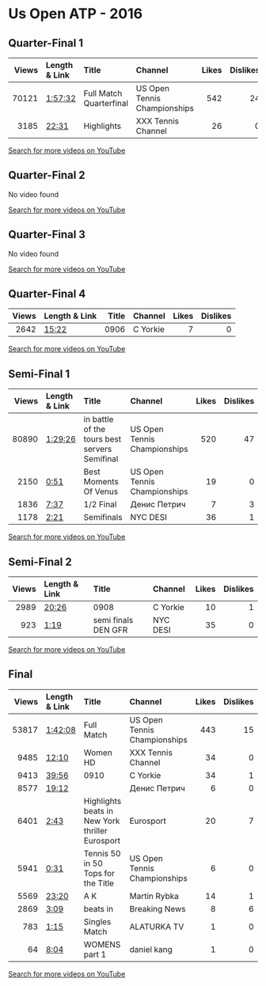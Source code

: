 
# Us Open ATP - 2016
    
## Quarter-Final 1
|   Views | Length & Link                                          | Title                      | Channel                      |   Likes |   Dislikes |
|--------:|:-------------------------------------------------------|:---------------------------|:-----------------------------|--------:|-----------:|
|   70121 | [1:57:32](https://www.youtube.com/watch?v=ijq8WK3ting) | Full Match    Quarterfinal | US Open Tennis Championships |     542 |         24 |
|    3185 | [22:31](https://www.youtube.com/watch?v=Mymgyx9vi40)   | Highlights                 | XXX Tennis Channel           |      26 |          0 |

[Search for more videos on YouTube](https://www.youtube.com/results?search_query=%22us+open%22+%22Williams%22+%22Halep%22+%222016%22+%22highlights%22)     

## Quarter-Final 2
No video found

[Search for more videos on YouTube](https://www.youtube.com/results?search_query=%22us+open%22+%22Pliskova%22+%22Konjuh%22+%222016%22+%22highlights%22)     

## Quarter-Final 3
No video found

[Search for more videos on YouTube](https://www.youtube.com/results?search_query=%22us+open%22+%22Wozniacki%22+%22Sevastova%22+%222016%22+%22highlights%22)     

## Quarter-Final 4
|   Views | Length & Link                                        |      Title | Channel   |   Likes |   Dislikes |
|--------:|:-----------------------------------------------------|-----------:|:----------|--------:|-----------:|
|    2642 | [15:22](https://www.youtube.com/watch?v=9TfCrkGabak) |       0906 | C Yorkie  |       7 |          0 |

[Search for more videos on YouTube](https://www.youtube.com/results?search_query=%22us+open%22+%22Kerber%22+%22Vinci%22+%222016%22+%22highlights%22)     

## Semi-Final 1
|   Views | Length & Link                                          | Title                                            | Channel                      |   Likes |   Dislikes |
|--------:|:-------------------------------------------------------|:-------------------------------------------------|:-----------------------------|--------:|-----------:|
|   80890 | [1:29:26](https://www.youtube.com/watch?v=UCUUeWzYAfU) | in battle of the tours best servers    Semifinal | US Open Tennis Championships |     520 |         47 |
|    2150 | [0:51](https://www.youtube.com/watch?v=mtsjPDiMMZI)    | Best Moments Of     Venus                        | US Open Tennis Championships |      19 |          0 |
|    1836 | [7:37](https://www.youtube.com/watch?v=06e1tdvn_Sc)    | 1/2 Final                                        | Денис Петрич                 |       7 |          3 |
|    1178 | [2:21](https://www.youtube.com/watch?v=GH5-cB7tR8k)    | Semifinals                                       | NYC DESI                     |      36 |          1 |

[Search for more videos on YouTube](https://www.youtube.com/results?search_query=%22us+open%22+%22Pliskova%22+%22Williams%22+%222016%22+%22highlights%22)     

## Semi-Final 2
|   Views | Length & Link                                        | Title                    | Channel   |   Likes |   Dislikes |
|--------:|:-----------------------------------------------------|:-------------------------|:----------|--------:|-----------:|
|    2989 | [20:26](https://www.youtube.com/watch?v=jZy4LabDaXI) | 0908                     | C Yorkie  |      10 |          1 |
|     923 | [1:19](https://www.youtube.com/watch?v=pEw3KKnG334)  | semi finals    DEN   GFR | NYC DESI  |      35 |          0 |

[Search for more videos on YouTube](https://www.youtube.com/results?search_query=%22us+open%22+%22Kerber%22+%22Wozniacki%22+%222016%22+%22highlights%22)     

## Final
|   Views | Length & Link                                          | Title                                                | Channel                      |   Likes |   Dislikes |
|--------:|:-------------------------------------------------------|:-----------------------------------------------------|:-----------------------------|--------:|-----------:|
|   53817 | [1:42:08](https://www.youtube.com/watch?v=xtNxwb056-8) | Full Match                                           | US Open Tennis Championships |     443 |         15 |
|    9485 | [12:10](https://www.youtube.com/watch?v=6Mb1KrLXDdA)   | Women  HD                                            | XXX Tennis Channel           |      34 |          0 |
|    9413 | [39:56](https://www.youtube.com/watch?v=JAVu7l58BvI)   | 0910                                                 | C Yorkie                     |      34 |          1 |
|    8577 | [19:12](https://www.youtube.com/watch?v=PT9j6v68J0s)   |                                                      | Денис Петрич                 |       6 |          0 |
|    6401 | [2:43](https://www.youtube.com/watch?v=tX7ZAOE3wzE)    | Highlights   beats   in New York thriller  Eurosport | Eurosport                    |      20 |          7 |
|    5941 | [0:31](https://www.youtube.com/watch?v=Rlzwq-Lmeys)    | Tennis 50 in 50   Tops   for the  Title              | US Open Tennis Championships |       6 |          0 |
|    5569 | [23:20](https://www.youtube.com/watch?v=tNvDSiMKddg)   | A  K                                                 | Martin Rybka                 |      14 |          1 |
|    2869 | [3:09](https://www.youtube.com/watch?v=mmKbIUSLCr4)    | beats   in                                           | Breaking News                |       8 |          6 |
|     783 | [1:15](https://www.youtube.com/watch?v=cf62507fbBc)    | Singles  Match                                       | ALATURKA TV                  |       1 |          0 |
|      64 | [8:04](https://www.youtube.com/watch?v=WLRdR0Dzq1I)    | WOMENS   part 1                                      | daniel kang                  |       1 |          0 |

[Search for more videos on YouTube](https://www.youtube.com/results?search_query=%22us+open%22+%22Kerber%22+%22Pliskova%22+%222016%22+%22highlights%22)     
